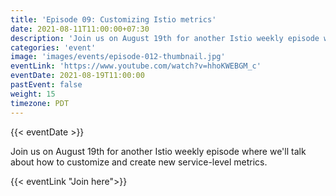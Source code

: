 ```yaml
---
title: 'Episode 09: Customizing Istio metrics'
date: 2021-08-11T11:00:00+07:30
description: 'Join us on August 19th for another Istio weekly episode where we will talk about how to customize and create new service-level metrics.'
categories: 'event'
image: 'images/events/episode-012-thumbnail.jpg'
eventLink: 'https://www.youtube.com/watch?v=hhoKWEBGM_c'
eventDate: 2021-08-19T11:00:00
pastEvent: false
weight: 15
timezone: PDT
---
```


{{< eventDate >}}

Join us on August 19th for another Istio weekly episode where we'll talk about how to customize and create new service-level metrics.

{{< eventLink "Join here">}}
